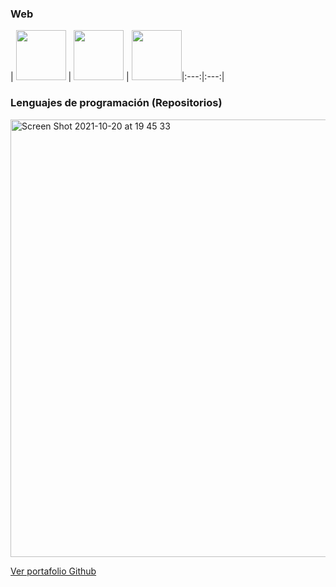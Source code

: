 ### Web
| <img src="https://user-images.githubusercontent.com/15971898/90471041-b27d2c80-e0e2-11ea-94d1-d12b97bc9bfa.png" width=80 height=80> | <img src="https://user-images.githubusercontent.com/15971898/90471046-b5781d00-e0e2-11ea-9795-0e736a23ac82.png" width=80 height=80> | <img src="https://user-images.githubusercontent.com/17539583/138192794-17d35e93-f594-4f1e-996d-251530f598f8.png" width=80 height=80>|:---:|:---:|


### Lenguajes de programación (Repositorios)
<img width="700" alt="Screen Shot 2021-10-20 at 19 45 33" src="https://user-images.githubusercontent.com/17539583/138192076-332c7e1e-f663-4cce-bdfe-c16821c2a0b3.png">

<a href="http://isradeleon.com/github-portfolio.html?user=manenova">Ver portafolio Github</a>
